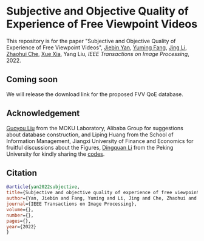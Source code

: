 # Subjective and Objective Quality of Experience of Free Viewpoint Videos

This repository is for the paper "Subjective and Objective Quality of Experience of Free Viewpoint Videos",
[Jiebin Yan](https://github.com/QTJiebin), [Yuming Fang](http://sim.jxufe.cn/JDMKL/ymfang.html), [Jing Li](https://sites.google.com/site/jingliepwang/home), [Zhaohui Che](https://github.com/CZHQuality), [Xue Xia](https://ieeexplore.ieee.org/author/37086158079), Yang Liu, *IEEE Transactions on Image Processing*, 2022. 

## Coming soon
We will release the download link for the proposed FVV QoE database. 

## Acknowledgement
[Guoyou Liu](https://github.com/liuguoyou) from the MOKU Laboratory, Alibaba Group for suggestions about database construction, and Liping Huang from the School of Information Management, Jiangxi University of Finance and Economics for fruitful discussions about the Figures,
[Dingquan Li](https://lidq92.github.io/) from the Peking University for kindly sharing the [codes](https://github.com/lidq92/VSFA).

## Citation
```bibtex
@article{yan2022subjective,
title={Subjective and objective quality of experience of free viewpoint videos},
author={Yan, Jiebin and Fang, Yuming and Li, Jing and Che, Zhaohui and Xia, Xue and Liu, Yang},
journal={IEEE Transactions on Image Processing},
volume={},
number={},
pages={},
year={2022}
}
